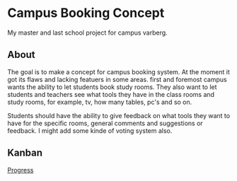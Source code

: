 # Campus Booking Concept
My master and last school project for campus varberg. 

## About
The goal is to make a concept for campus booking system. 
At the moment it got its flaws and lacking featuers in some areas.
first and foremost campus wants the ability to let students book study rooms.
They also want to let students and teachers see what tools they have in the class rooms and study rooms,
for example, tv, how many tables, pc's and so on.

Students should have the ability to give feedback on what tools they want to have for the specific rooms, general comments and suggestions or feedback.
I might add some kinde of voting system also.

## Kanban
[Progress](https://github.com/Carpenteri1/CampusBookingConcept/projects/1)
